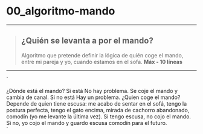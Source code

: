 # 00_algoritmo-mando  

---

>## ¿Quién se levanta a por el mando?
> 
> Algoritmo que pretende definir la lógica de quién coge el mando, entre mi pareja y yo, cuando estamos en el sofa. **Máx - 10 líneas**  

---

`

¿Dónde está el mando?
    Si está 
        No hay problema. 
        Se coje el mando y cambia de canal.
    Si no está
        Hay un problema.
        ¿Quien coge el mando? 
            Depende de quien tiene escusa: me acabo de sentar en el sofá, tengo la postura perfecta, tengo el gato encima, mirada de cachorro abandonado, comodín (yo me levante la última vez).
            Si tengo escusa, no cojo el mando. 
            Si no, yo cojo el mando y guardo escusa comodín para el futuro.        
`
